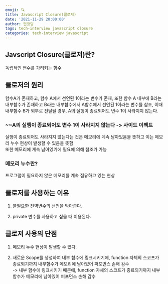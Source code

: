 ```yaml
---
emoji: 🔍
title: Javascript Closure(클로저)
date: '2021-11-29 20:00:00'
author: 펀코딩
tags: tech-interview javascript closure
categories: tech-interview javascript
---
```


## Javscript Closure(클로저)란?

독립적인 변수를 가리키는 함수  

## 클로저의 원리

함수A가 존재하고, 함수 A에서 선언된 1이라는 변수가 존재, 또한 함수 A 내부에 B라는 내부함수가 존재하고 B라는 내부함수에서 A함수에서 선언된 1이라는 변수를 참조, 이때 내부함수 B가 외부로 전달될 경우, A의 실행이 종료되어도 변수 1이 사라지지 않는다.

### ~~A의 실행이 종료되어도 변수 1이 사라지지 않는다 -> 사이드 이펙트

실행이 종료되어도 사라지지 않는다는 것은 메모리에 계속 남아있음을 뜻하고 이는 메모리 누수 현상이 발생할 수 있음을 뜻함  
또한 메모리에 계속 남아있기에 필요에 의해 참조가 가능  

### 메모리 누수란?

프로그램이 필요하지 않은 메모리를 계속 점유하고 있는 현상  

## 클로저를 사용하는 이유

1. 불필요한 전역변수의 선언을 막아준다.  

2. private 변수를 사용하고 싶을 때 이용된다.  

## 클로저 사용의 단점

1. 메모리 누수 현상이 발생할 수 있다.  

2. 새로운 Scope를 생성하여 내부 함수에 링크시키기에, function 자체의 스코프가 종료되기까지 내부함수가 메모리에 남아있어 퍼포먼스 손해 감수  
-> 내부 함수에 링크시키기 때문에, function 자체의 스코프가 종료되기까지 내부함수가 메모리에 남아있어 퍼포먼스 손해 감수

<br /><br /><br />